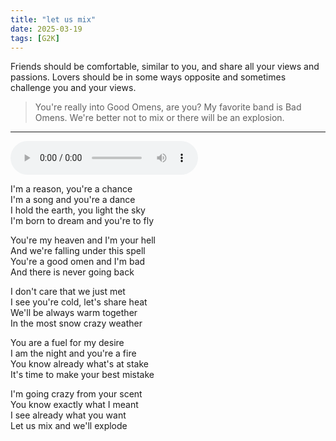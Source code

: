 ```yaml
---
title: "let us mix"
date: 2025-03-19
tags: [G2K]
---
```


Friends should be comfortable, similar to you, and share all your views and passions. Lovers should be in some ways opposite and sometimes challenge you and your views.

> You're really into Good Omens, are you? My favorite band is Bad Omens. We're better not to mix or there will be an explosion.

---

<audio controls src="/let-us-mix.ogg" preload="metadata"></audio>

I'm a reason, you're a chance  
I'm a song and you're a dance  
I hold the earth, you light the sky  
I'm born to dream and you're to fly  

You're my heaven and I'm your hell  
And we're falling under this spell  
You're a good omen and I'm bad  
And there is never going back  

I don't care that we just met  
I see you're cold, let's share heat  
We'll be always warm together  
In the most snow crazy weather  

You are a fuel for my desire  
I am the night and you're a fire  
You know already what's at stake  
It's time to make your best mistake  

I'm going crazy from your scent  
You know exactly what I meant  
I see already what you want  
Let us mix and we'll explode  

<!-- I am bitter and you are sweet -->
